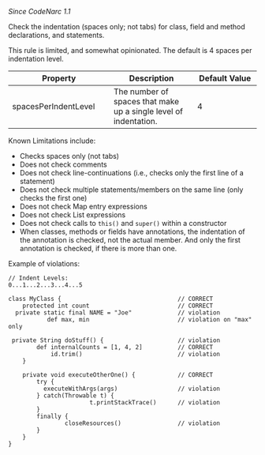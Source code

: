 *Since CodeNarc 1.1*

Check the indentation (spaces only; not tabs) for class, field and
method declarations, and statements.

This rule is limited, and somewhat opinionated. The default is 4 spaces
per indentation level.

<table>
<colgroup>
<col style="width: 40%" />
<col style="width: 33%" />
<col style="width: 25%" />
</colgroup>
<thead>
<tr class="header">
<th>Property</th>
<th>Description</th>
<th>Default Value</th>
</tr>
</thead>
<tbody>
<tr class="odd">
<td>spacesPerIndentLevel</td>
<td>The number of spaces that make up a single level of indentation.</td>
<td>4</td>
</tr>
</tbody>
</table>

Known Limitations include:

-   Checks spaces only (not tabs)
-   Does not check comments
-   Does not check line-continuations (i.e., checks only the first line
    of a statement)
-   Does not check multiple statements/members on the same line (only
    checks the first one)
-   Does not check Map entry expressions
-   Does not check List expressions
-   Does not check calls to `this()` and `super()` within a constructor
-   When classes, methods or fields have annotations, the indentation of
    the annotation is checked, not the actual member. And only the first
    annotation is checked, if there is more than one.

Example of violations:

    // Indent Levels:
    0...1...2...3...4...5

    class MyClass {                                 // CORRECT
        protected int count                         // CORRECT
      private static final NAME = "Joe"             // violation
               def max, min                         // violation on "max" only

     private String doStuff() {                     // violation
            def internalCounts = [1, 4, 2]          // CORRECT
                id.trim()                           // violation
        }

        private void executeOtherOne() {            // CORRECT
            try {
              executeWithArgs(args)                 // violation
            } catch(Throwable t) {
                           t.printStackTrace()      // violation
            }
            finally {
                    closeResources()                // violation
            }
        }
    }
